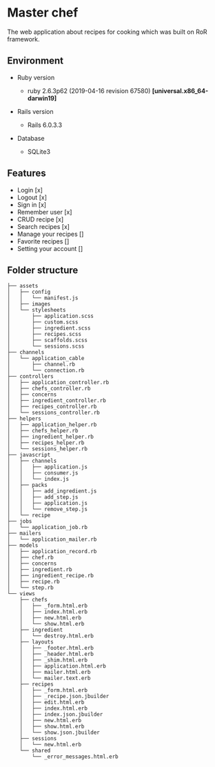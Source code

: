 # Master chef
The web application about recipes for cooking which was built on RoR framework. 

## Environment
* Ruby version
    - ruby 2.6.3p62 (2019-04-16 revision 67580) __[universal.x86_64-darwin19]__

* Rails version
    - Rails 6.0.3.3

* Database
    - SQLite3

## Features
* Login [x]
* Logout [x]
* Sign in [x]
* Remember user [x]
* CRUD recipe [x]
* Search recipes [x]
* Manage your recipes []
* Favorite recipes []
* Setting your account []

## Folder structure

```
├── assets
│   ├── config
│   │   └── manifest.js
│   ├── images
│   └── stylesheets
│       ├── application.scss
│       ├── custom.scss
│       ├── ingredient.scss
│       ├── recipes.scss
│       ├── scaffolds.scss
│       └── sessions.scss
├── channels
│   └── application_cable
│       ├── channel.rb
│       └── connection.rb
├── controllers
│   ├── application_controller.rb
│   ├── chefs_controller.rb
│   ├── concerns
│   ├── ingredient_controller.rb
│   ├── recipes_controller.rb
│   └── sessions_controller.rb
├── helpers
│   ├── application_helper.rb
│   ├── chefs_helper.rb
│   ├── ingredient_helper.rb
│   ├── recipes_helper.rb
│   └── sessions_helper.rb
├── javascript
│   ├── channels
│   │   ├── application.js
│   │   ├── consumer.js
│   │   └── index.js
│   ├── packs
│   │   ├── add_ingredient.js
│   │   ├── add_step.js
│   │   ├── application.js
│   │   └── remove_step.js
│   └── recipe
├── jobs
│   └── application_job.rb
├── mailers
│   └── application_mailer.rb
├── models
│   ├── application_record.rb
│   ├── chef.rb
│   ├── concerns
│   ├── ingredient.rb
│   ├── ingredient_recipe.rb
│   ├── recipe.rb
│   └── step.rb
└── views
    ├── chefs
    │   ├── _form.html.erb
    │   ├── index.html.erb
    │   ├── new.html.erb
    │   └── show.html.erb
    ├── ingredient
    │   └── destroy.html.erb
    ├── layouts
    │   ├── _footer.html.erb
    │   ├── _header.html.erb
    │   ├── _shim.html.erb
    │   ├── application.html.erb
    │   ├── mailer.html.erb
    │   └── mailer.text.erb
    ├── recipes
    │   ├── _form.html.erb
    │   ├── _recipe.json.jbuilder
    │   ├── edit.html.erb
    │   ├── index.html.erb
    │   ├── index.json.jbuilder
    │   ├── new.html.erb
    │   ├── show.html.erb
    │   └── show.json.jbuilder
    ├── sessions
    │   └── new.html.erb
    └── shared
        └── _error_messages.html.erb
```
        